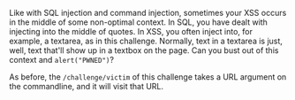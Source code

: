Like with SQL injection and command injection, sometimes your XSS occurs in the middle of some non-optimal context.
In SQL, you have dealt with injecting into the middle of quotes.
In XSS, you often inject into, for example, a textarea, as in this challenge.
Normally, text in a textarea is just, well, text that'll show up in a textbox on the page.
Can you bust out of this context and `alert("PWNED")`?

As before, the `/challenge/victim` of this challenge takes a URL argument on the commandline, and it will visit that URL.
